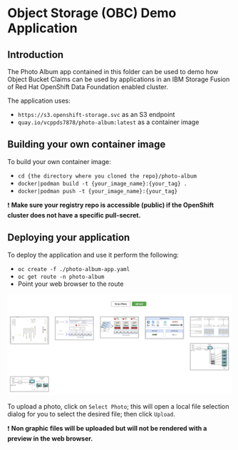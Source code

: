 # Object Storage (OBC) Demo Application

## Introduction

The Photo Album app contained in this folder can be used to demo
how Object Bucket Claims can be used by applications in an IBM Storage Fusion
of Red Hat OpenShift Data Foundation enabled cluster.

The application uses:

* `https://s3.openshift-storage.svc` as an S3 endpoint
* `quay.io/vcppds7878/photo-album:latest` as a container image

## Building your own container image

To build your own container image:

* `cd {the directory where you cloned the repo}/photo-album`
* `docker|podman build -t {your_image_name}:{your_tag} .`
* `docker|podman push -t {your_image_name}:{your_tag}`

:exclamation: __Make sure your registry repo is accessible (public) if the OpenShift cluster does not have a specific pull-secret.__

## Deploying your application

To deploy the application and use it perform the following:

* `oc create -f ./photo-album-app.yaml`
* `oc get route -n photo-album`
* Point your web browser to the route

![Photo Album Web Page](photo-album-ui.png)

To upload a photo, click on `Select Photo`; this will open a local file selection dialog for you to
select the desired file; then click `Upload`.

:exclamation: __Non graphic files will be uploaded but will not be rendered with a preview in the web browser.__

